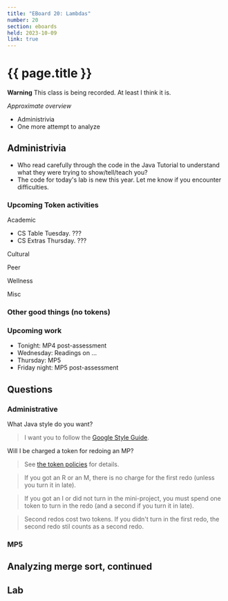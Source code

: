 ```yaml
---
title: "EBoard 20: Lambdas"
number: 20
section: eboards
held: 2023-10-09
link: true
---
```

# {{ page.title }}

**Warning** This class is being recorded.  At least I think it is.

_Approximate overview_

* Administrivia
* One more attempt to analyze

Administrivia
-------------

* Who read carefully through the code in the Java Tutorial to understand
  what they were trying to show/tell/teach you?
* The code for today's lab is new this year.  Let me know if you encounter
  difficulties.

### Upcoming Token activities

Academic

* CS Table Tuesday.  ???
* CS Extras Thursday.  ???

Cultural

Peer

Wellness

Misc

### Other good things (no tokens)

### Upcoming work

* Tonight: MP4 post-assessment
* Wednesday: Readings on ...
* Thursday: MP5
* Friday night: MP5 post-assessment

Questions
---------

### Administrative

What Java style do you want?

> I want you to follow the [Google Style Guide](https://google.github.io/styleguide/javaguide.html).

Will I be charged a token for redoing an MP?

> See [the token policies](https://rebelsky.cs.grinnell.edu/Courses/CSC151/2023Fa/handouts/tokens) for details.

> If you got an R or an M, there is no charge for the first redo
  (unless you turn it in late).

> If you got an I or did not turn in the mini-project, you must
  spend one token to turn in the redo (and a second if you turn it
  in late).

> Second redos cost two tokens.  If you didn't turn in the first
  redo, the second redo stil counts as a second redo.

### MP5

Analyzing merge sort, continued
-------------------------------

Lab
---

